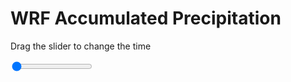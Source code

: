 <h1>WRF Accumulated Precipitation</h1>
<p>Drag the slider to change the time</p>

<div class="slidecontainer">
<input oninput='setImage(this)' class="slider" type="range" min="0" max="49" value="0" step="1" />
<img id='img'/>
</div>

<script>
var img = document.getElementById('img');
var img_array = ['/assets/images/wrf/r_wrfout_d01_2020-02-26_12:00:00.png',
'/assets/images/wrf/r_wrfout_d01_2020-02-26_13:00:00.png',
'/assets/images/wrf/r_wrfout_d01_2020-02-26_14:00:00.png',
'/assets/images/wrf/r_wrfout_d01_2020-02-26_15:00:00.png',
'/assets/images/wrf/r_wrfout_d01_2020-02-26_16:00:00.png',
'/assets/images/wrf/r_wrfout_d01_2020-02-26_17:00:00.png',
'/assets/images/wrf/r_wrfout_d01_2020-02-26_18:00:00.png',
'/assets/images/wrf/r_wrfout_d01_2020-02-26_19:00:00.png',
'/assets/images/wrf/r_wrfout_d01_2020-02-26_20:00:00.png',
'/assets/images/wrf/r_wrfout_d01_2020-02-26_21:00:00.png',
'/assets/images/wrf/r_wrfout_d01_2020-02-26_22:00:00.png',
'/assets/images/wrf/r_wrfout_d01_2020-02-26_23:00:00.png',
'/assets/images/wrf/r_wrfout_d01_2020-02-27_00:00:00.png',
'/assets/images/wrf/r_wrfout_d01_2020-02-27_01:00:00.png',
'/assets/images/wrf/r_wrfout_d01_2020-02-27_02:00:00.png',
'/assets/images/wrf/r_wrfout_d01_2020-02-27_03:00:00.png',
'/assets/images/wrf/r_wrfout_d01_2020-02-27_04:00:00.png',
'/assets/images/wrf/r_wrfout_d01_2020-02-27_05:00:00.png',
'/assets/images/wrf/r_wrfout_d01_2020-02-27_06:00:00.png',
'/assets/images/wrf/r_wrfout_d01_2020-02-27_07:00:00.png',
'/assets/images/wrf/r_wrfout_d01_2020-02-27_08:00:00.png',
'/assets/images/wrf/r_wrfout_d01_2020-02-27_09:00:00.png',
'/assets/images/wrf/r_wrfout_d01_2020-02-27_10:00:00.png',
'/assets/images/wrf/r_wrfout_d01_2020-02-27_11:00:00.png',
'/assets/images/wrf/r_wrfout_d01_2020-02-27_12:00:00.png',
'/assets/images/wrf/r_wrfout_d01_2020-02-27_13:00:00.png',
'/assets/images/wrf/r_wrfout_d01_2020-02-27_14:00:00.png',
'/assets/images/wrf/r_wrfout_d01_2020-02-27_15:00:00.png',
'/assets/images/wrf/r_wrfout_d01_2020-02-27_16:00:00.png',
'/assets/images/wrf/r_wrfout_d01_2020-02-27_17:00:00.png',
'/assets/images/wrf/r_wrfout_d01_2020-02-27_18:00:00.png',
'/assets/images/wrf/r_wrfout_d01_2020-02-27_19:00:00.png',
'/assets/images/wrf/r_wrfout_d01_2020-02-27_20:00:00.png',
'/assets/images/wrf/r_wrfout_d01_2020-02-27_21:00:00.png',
'/assets/images/wrf/r_wrfout_d01_2020-02-27_22:00:00.png',
'/assets/images/wrf/r_wrfout_d01_2020-02-27_23:00:00.png',
'/assets/images/wrf/r_wrfout_d01_2020-02-28_00:00:00.png',
'/assets/images/wrf/r_wrfout_d01_2020-02-28_01:00:00.png',
'/assets/images/wrf/r_wrfout_d01_2020-02-28_02:00:00.png',
'/assets/images/wrf/r_wrfout_d01_2020-02-28_03:00:00.png',
'/assets/images/wrf/r_wrfout_d01_2020-02-28_04:00:00.png',
'/assets/images/wrf/r_wrfout_d01_2020-02-28_05:00:00.png',
'/assets/images/wrf/r_wrfout_d01_2020-02-28_06:00:00.png',
'/assets/images/wrf/r_wrfout_d01_2020-02-28_07:00:00.png',
'/assets/images/wrf/r_wrfout_d01_2020-02-28_08:00:00.png',
'/assets/images/wrf/r_wrfout_d01_2020-02-28_09:00:00.png',
'/assets/images/wrf/r_wrfout_d01_2020-02-28_10:00:00.png',
'/assets/images/wrf/r_wrfout_d01_2020-02-28_11:00:00.png',
'/assets/images/wrf/r_wrfout_d01_2020-02-28_12:00:00.png',];
function setImage(obj)
{
        var value = obj.value;
        img.src = img_array[value];

}
</script>
